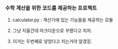 ### 수학 계산을 위한 코드를 제공하는 프로젝트
1. calculator.py : 계산기에 있는 기능들을 제공하는 모듈

2. 그냥 지울건데 마크다운으로 꾸몄다고 치자.

3. 이거는 두번째로 넣었다고 치는거야 알겠징.